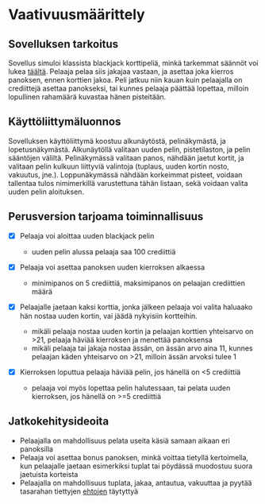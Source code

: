 # Vaativuusmäärittely

## Sovelluksen tarkoitus

Sovellus simuloi klassista blackjack korttipeliä, minkä tarkemmat säännöt voi lukea [täältä](https://fi.wikipedia.org/wiki/Blackjack).
Pelaaja pelaa siis jakajaa vastaan, ja asettaa joka kierros panoksen, ennen korttien jakoa. Peli jatkuu niin kauan kuin pelaajalla on crediittejä asettaa panokseksi,
tai kunnes pelaaja päättää lopettaa, milloin lopullinen rahamäärä kuvastaa hänen pisteitään.

## Käyttöliittymäluonnos

Sovelluksen käyttöliittymä koostuu alkunäytöstä, pelinäkymästä, ja lopetusnäkymästä.
Alkunäytöllä valitaan uuden pelin, pistetilaston, ja pelin sääntöjen väliltä.
Pelinäkymässä valitaan panos, nähdään jaetut kortit, ja valitaan pelin kulkuun liittyviä valintoja (tuplaus, uuden kortin nosto, vakuutus, jne.).
Loppunäkymässä nähdään korkeimmat pisteet, voidaan tallentaa tulos nimimerkillä varustettuna tähän listaan, sekä voidaan valita uuden pelin aloituksen.

## Perusversion tarjoama toiminnallisuus

- [x] Pelaaja voi aloittaa uuden blackjack pelin 
  - uuden pelin alussa pelaaja saa 100 crediittiä

- [x] Pelaaja voi asettaa panoksen uuden kierroksen alkaessa
  - minimipanos on 5 crediittiä, maksimipanos on pelaajan crediittien määrä
  
- [x] Pelaajalle jaetaan kaksi korttia, jonka jälkeen pelaaja voi valita haluaako hän nostaa uuden kortin, vai jäädä nykyisiin kortteihin.
  - mikäli pelaaja nostaa uuden kortin ja pelaajan korttien yhteisarvo on >21, pelaaja häviää kierroksen ja menettää panoksensa
  - mikäli pelaaja tai jakaja nostaa ässän, on ässän arvo aina 11, kunnes pelaajan käden yhteisarvo on >21, milloin ässän arvoksi tulee 1

- [x] Kierroksen loputtua pelaaja häviää pelin, jos hänellä on <5 crediittiä
  - pelaaja voi myös lopettaa pelin halutessaan, tai pelata uuden kierroksen, jos hänellä on >=5 crediittiä
 
 
 ## Jatkokehitysideoita
 
 - Pelaajalla on mahdollisuus pelata useita käsiä samaan aikaan eri panoksilla
 - Pelaaja voi asettaa bonus panoksen, minkä voittaa tietyllä kertoimella, kun pelaajalle jaetaan esimerkiksi tuplat tai pöydässä muodostuu suora jaetuista korteista
 - Pelaajalla on mahdollisuus tuplata, jakaa, antautua, vakuuttaa ja pyytää tasarahan tiettyjen [ehtojen](https://fi.wikipedia.org/wiki/Blackjack#Tuplaus_(Double)) täytyttyä
 
